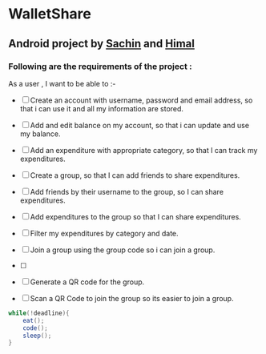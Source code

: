 # WalletShare
## Android project by [Sachin](https://github.com/MrSachin7) and [Himal](https://github.com/himal28924)
### Following are the requirements of the project :

 As a user , I want to be able to :-
- [ ] Create an account with username, password and email address, so that i can use it and all my information are stored.
- [ ] Add and edit balance on my account, so that i can update and use my balance.
- [ ] Add an expenditure with appropriate category, so that I can track my expenditures.
- [ ] Create a group, so that I can add friends to share expenditures.
- [ ] Add friends by their username to the group, so I can share expenditures.
- [ ] Add expenditures to the group so that I can share expenditures.
- [ ] Filter my expenditures by category and date.
- [ ] Join a group using the group code so i can join a group.
- [ ] 
- [ ] Generate a QR code for the group.
- [ ] Scan a QR Code to join the group so its easier to join a group.
 

```java
while(!deadline){
    eat();
    code();
    sleep();
}
